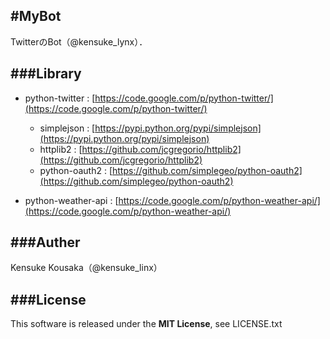 #MyBot
---
TwitterのBot（@kensuke_lynx）．

###Library
---
* python-twitter : [https://code.google.com/p/python-twitter/](https://code.google.com/p/python-twitter/)
  * simplejson : [https://pypi.python.org/pypi/simplejson](https://pypi.python.org/pypi/simplejson)
  * httplib2 : [https://github.com/jcgregorio/httplib2](https://github.com/jcgregorio/httplib2)
  * python-oauth2 : [https://github.com/simplegeo/python-oauth2](https://github.com/simplegeo/python-oauth2)

* python-weather-api : [https://code.google.com/p/python-weather-api/](https://code.google.com/p/python-weather-api/)

###Auther
---
Kensuke Kousaka（@kensuke_linx）

###License
---
This software is released under the **MIT License**, see LICENSE.txt